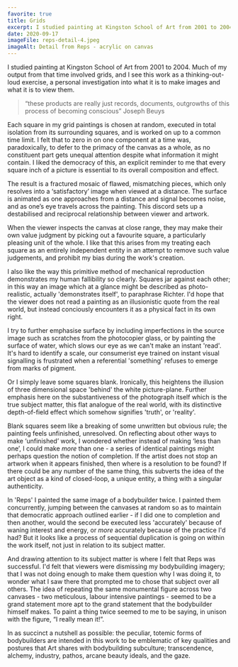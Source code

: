 ```yaml
---
favorite: true
title: Grids
excerpt: I studied painting at Kingston School of Art from 2001 to 2004. Much of my output from that time involved grids
date: 2020-09-17
imageFile: reps-detail-4.jpeg
imageAlt: Detail from Reps - acrylic on canvas
---
```


I studied painting at Kingston School of Art from 2001 to 2004. Much of my output from that time involved grids, and I see this work as a thinking-out-loud exercise, a personal investigation into what it is to make images and what it is to view them.

> “these products are really just records, documents, outgrowths of this process of becoming conscious”
> Joseph Beuys

Each square in my grid paintings is chosen at random, executed in total isolation from its surrounding squares, and is worked on up to a common time limit. I felt that to zero in on one component at a time was, paradoxically, to defer to the primacy of the canvas as a whole, as no constituent part gets unequal attention despite what information it might contain. I liked the democracy of this, an explicit reminder to me that every square inch of a picture is essential to its overall composition and effect.

The result is a fractured mosaic of flawed, mismatching pieces, which only resolves into a ‘satisfactory’ image when viewed at a distance. The surface is animated as one approaches from a distance and signal becomes noise, and as one’s eye travels across the painting. This discord sets up a destabilised and reciprocal relationship between viewer and artwork.

When the viewer inspects the canvas at close range, they may make their own value judgment by picking out a favourite square, a particularly pleasing unit of the whole. I like that this arises from my treating each square as an entirely independent entity in an attempt to remove such value judgements, and prohibit my bias during the work's creation.

I also like the way this primitive method of mechanical reproduction demonstrates my human fallibility so clearly. Squares jar against each other; in this way an image which at a glance might be described as photo-realistic, actually 'demonstrates itself', to paraphrase Richter. I'd hope that the viewer does not read a painting as an illusionistic quote from the real world, but instead conciously encounters it as a physical fact in its own right.

I try to further emphasise surface by including imperfections in the source image such as scratches from the photocopier glass, or by painting the surface of water, which slows our eye as we can't make an instant 'read'. It's hard to identify a scale, our consumerist eye trained on instant visual signalling is frustrated when a referential 'something' refuses to emerge from marks of pigment.

<!-- ![here is my alt description](../../assets/images/reps-detail-1.jpeg) -->

Or I simply leave some squares blank. Ironically, this heightens the illusion of three dimensional space 'behind' the white picture-plane. Further emphasis here on the substantiveness of the photograph itself which is the true subject matter, this flat analogue of the real world, with its distinctive depth-of-field effect which somehow signifies 'truth', or 'reality'.

Blank squares seem like a breaking of some unwritten but obvious rule; the painting feels unfinished, unresolved. On reflecting about other ways to make ‘unfinished’ work, I wondered whether instead of making ‘less than one’, I could make _more_ than one - a series of identical paintings might perhaps question the notion of completion. If the artist does not stop an artwork when it appears finished, then where is a resolution to be found? If there could be any number of the same thing, this subverts the idea of the art object as a kind of closed-loop, a unique entity, a thing with a singular authenticity.

In 'Reps' I painted the same image of a bodybuilder twice. I painted them concurrently, jumping between the canvases at random so as to maintain that democratic approach outlined earlier - if I did one to completion and then another, would the second be executed less 'accurately' because of waning interest and energy, or _more_ accurately because of the practice I'd had? But it looks like a process of sequential duplication is going on within the work itself, not just in relation to its subject matter.

And drawing attention to its subject matter is where I felt that Reps was successful. I'd felt that viewers were dismissing my bodybuilding imagery; that I was not doing enough to make them question why I was doing it, to wonder what I saw there that prompted me to chose that subject over all others. The idea of repeating the same monumental figure across two canvases - two meticulous, labour intensive paintings - seemed to be a grand statement more apt to the grand statement that the bodybuilder himself makes. To paint a thing twice seemed to me to be saying, in unison with the figure, “I really mean it!”.

In as succinct a nutshell as possible: the peculiar, totemic forms of bodybuilders are intended in this work to be emblematic of key qualities and postures that Art shares with bodybuilding subculture; transcendence, alchemy, industry, pathos, arcane beauty ideals, and the gaze.

